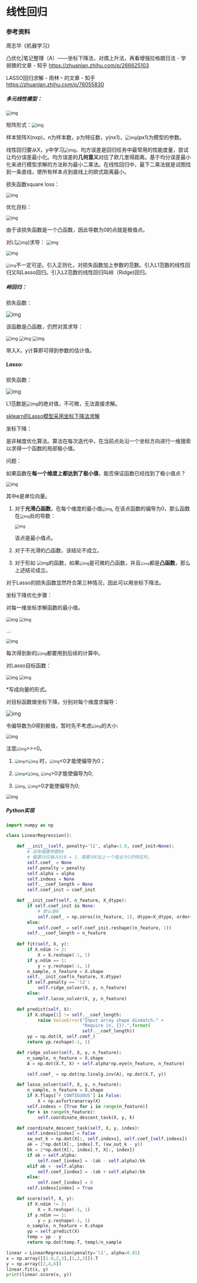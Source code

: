# 线性回归

### 参考资料

周志华《机器学习》

凸优化|笔记整理（A）——坐标下降法，对偶上升法，再看增强拉格朗日法 - 学弱猹的文章 - 知乎 https://zhuanlan.zhihu.com/p/266625103

LASSO回归求解 - 雨林丶的文章 - 知乎 https://zhuanlan.zhihu.com/p/76055830

##### 多元线性模型：

<img src="file:///C:\Users\ainer\AppData\Local\Temp\ksohtml14672\wps1.jpg" alt="img" style="zoom:80%;" /> 

矩阵形式：<img src="file:///C:\Users\ainer\AppData\Local\Temp\ksohtml14672\wps2.jpg" alt="img" style="zoom:80%;" /> 

样本矩阵X(nxp)，n为样本数，p为特征数，y(nx1)，<img src="file:///C:\Users\ainer\AppData\Local\Temp\ksohtml14672\wps18.jpg" alt="img" style="zoom:80%;" />(px1)为模型的参数。

线性回归要从X，y中学习<img src="file:///C:\Users\ainer\AppData\Local\Temp\ksohtml14672\wps18.jpg" alt="img" style="zoom:80%;" />，均方误差是回归任务中最常用的性能度量，尝试让均分误差最小化。均方误差的**几何意义**对应了欧几里得距离。基于均分误差最小化来进行模型求解的方法称为最小二乘法。在线性回归中，最下二乘法就是试图找到一条直线，使所有样本点到直线上的欧式距离最小。

损失函数square loss：

<img src="file:///C:\Users\ainer\AppData\Local\Temp\ksohtml14672\wps12.jpg" alt="img" style="zoom:80%;" />

优化目标：

<img src="file:///C:\Users\ainer\AppData\Local\Temp\ksohtml14672\wps11.jpg" alt="img" style="zoom:80%;" />

由于该损失函数是一个凸函数，因此导数为0的点就是极值点。

对L(<img src="file:///C:\Users\ainer\AppData\Local\Temp\ksohtml14672\wps18.jpg" alt="img" style="zoom:80%;" />)求导：
<img src="file:///C:\Users\ainer\AppData\Local\Temp\ksohtml14672\wps8.jpg" alt="img" style="zoom:80%;" />

<img src="file:///C:\Users\ainer\AppData\Local\Temp\ksohtml14672\wps9.jpg" alt="img" style="zoom:80%;" /> 

<img src="file:///C:\Users\ainer\AppData\Local\Temp\ksohtml14672\wps10.jpg" alt="img" style="zoom: 67%;" />不一定可逆。引入正则化，对损失函数加上参数的范数。引入L1范数的线性回归又叫Lasso回归。引入L2范数的线性回归叫岭（Ridge)回归。

##### 岭回归：

损失函数：

![img](file:///C:\Users\ainer\AppData\Local\Temp\ksohtml14672\wps13.jpg)

该函数是凸函数，仍然对其求导：

<img src="file:///C:\Users\ainer\AppData\Local\Temp\ksohtml14672\wps14.jpg" alt="img" style="zoom:80%;" />

<img src="file:///C:\Users\ainer\AppData\Local\Temp\ksohtml14672\wps15.jpg" alt="img" style="zoom:80%;" /> 

<img src="file:///C:\Users\ainer\AppData\Local\Temp\ksohtml14672\wps16.jpg" alt="img" style="zoom:80%;" /> 

带入X，y计算即可得到参数的估计值。

##### Lasso:

损失函数：

![img](file:///C:\Users\ainer\AppData\Local\Temp\ksohtml14672\wps17.jpg)

L1范数是<img src="file:///C:\Users\ainer\AppData\Local\Temp\ksohtml14672\wps18.jpg" alt="img" style="zoom:80%;" />的绝对值，不可微，无法直接求解。

[sklearn的Lasso模型采用坐标下降法求解](https://scikit-learn.org/stable/modules/generated/sklearn.linear_model.Lasso.html?highlight=lasso#sklearn.linear_model.Lasso)

坐标下降：

是非梯度优化算法。算法在每次迭代中，在当前点处沿一个坐标方向进行一维搜索以求得一个函数的局部极小值。

问题：

如果函数在**每一个维度上都达到了极小值**，能否保证函数已经找到了极小值点？

<img src="file:///C:\Users\ainer\AppData\Local\Temp\ksohtml14672\wps19.jpg" alt="img" style="zoom:80%;" /> 

其中e是单位向量。

1. 对于**光滑凸函数**，在每个维度的最小值<img src="file:///C:\Users\ainer\AppData\Local\Temp\ksohtml14672\wps20.jpg" alt="img" style="zoom:67%;" />, 在该点函数的偏导为0，那么函数在<img src="file:///C:\Users\ainer\AppData\Local\Temp\ksohtml14672\wps21.jpg" alt="img" style="zoom:67%;" />处的导数：

   <img src="file:///C:\Users\ainer\AppData\Local\Temp\ksohtml14672\wps22.jpg" alt="img" style="zoom:70%;" />

   该点是最小值点。

2. 对于不光滑的凸函数，该结论不成立。

3. 对于形如 <img src="file:///C:\Users\ainer\AppData\Local\Temp\ksohtml14672\wps23.jpg" alt="img" style="zoom:80%;" />的函数，如果<img src="file:///C:\Users\ainer\AppData\Local\Temp\ksohtml14672\wps24.jpg" alt="img" style="zoom: 67%;" />是可微的凸函数，并且<img src="file:///C:\Users\ainer\AppData\Local\Temp\ksohtml14672\wps25.jpg" alt="img" style="zoom:60%;" />都是**凸函数**，那么上述结论成立。

对于Lasso的损失函数显然符合第三种情况，因此可以用坐标下降法。

坐标下降优化步骤：

对每一维坐标求解函数的最小值。

 

<img src="file:///C:\Users\ainer\AppData\Local\Temp\ksohtml14672\wps26.jpg" alt="img" style="zoom:80%;" /> 

<img src="file:///C:\Users\ainer\AppData\Local\Temp\ksohtml14672\wps27.jpg" alt="img" style="zoom:80%;" /> 

 ...

<img src="file:///C:\Users\ainer\AppData\Local\Temp\ksohtml14672\wps28.jpg" alt="img" style="zoom:80%;" /> 

每次得到新的<img src="file:///C:\Users\ainer\AppData\Local\Temp\ksohtml14672\wps29.jpg" alt="img" style="zoom: 67%;" />都要用到后续的计算中。

 

对Lasso目标函数：

<img src="file:///C:\Users\ainer\AppData\Local\Temp\ksohtml14672\wps30.jpg" alt="img" style="zoom:80%;" /> 

<img src="file:///C:\Users\ainer\AppData\Local\Temp\ksohtml14672\wps31.jpg" alt="img" style="zoom:80%;" /> 

 *写成向量的形式。

对目标函数做坐标下降，分别对每个维度求偏导：

<img src="file:///C:\Users\ainer\AppData\Local\Temp\ksohtml14672\wps32.jpg" alt="img"  /> 

令偏导数为0得到极值，暂时先不考虑<img src="file:///C:\Users\ainer\AppData\Local\Temp\ksohtml14672\wps33.jpg" alt="img" style="zoom:67%;" />的大小:

<img src="file:///C:\Users\ainer\AppData\Local\Temp\ksohtml14672\wps34.jpg" alt="img" style="zoom: 80%;" /> 

注意<img src="file:///C:\Users\ainer\AppData\Local\Temp\ksohtml14672\wps35.jpg" alt="img" style="zoom:67%;" />>>=0。

1. <img src="file:///C:\Users\ainer\AppData\Local\Temp\ksohtml14672\wps45.jpg" alt="img" style="zoom:67%;" />><img src="file:///C:\Users\ainer\AppData\Local\Temp\ksohtml14672\wps46.jpg" alt="img" style="zoom:67%;" />  时，<img src="file:///C:\Users\ainer\AppData\Local\Temp\ksohtml14672\wps38.jpg" alt="img" style="zoom:67%;" /><0才能使偏导为0；

2. <img src="file:///C:\Users\ainer\AppData\Local\Temp\ksohtml14672\wps39.jpg" alt="img" style="zoom:67%;" /><<img src="file:///C:\Users\ainer\AppData\Local\Temp\ksohtml14672\wps40.jpg" alt="img" style="zoom:67%;" />, <img src="file:///C:\Users\ainer\AppData\Local\Temp\ksohtml14672\wps41.jpg" alt="img" style="zoom:67%;" />>0才能使偏导为0;

3. <img src="file:///C:\Users\ainer\AppData\Local\Temp\ksohtml14672\wps42.jpg" alt="img" style="zoom:67%;" />, <img src="file:///C:\Users\ainer\AppData\Local\Temp\ksohtml14672\wps43.jpg" alt="img" style="zoom:67%;" />=0才能使偏导为0;

<img src="file:///C:\Users\ainer\AppData\Local\Temp\ksohtml14672\wps44.jpg" alt="img" style="zoom: 80%;" /> 



##### Python实现

```python
import numpy as np

class LinearRegression():

    def __init__(self, penalty='l2', alpha=1.0, coef_init=None):
        # 没有偏置参数b0
        # 偏置对应输入Xi0 = 1，需要对X加上一个值全为1的特征列。
        self.coef_ = None
        self.penalty = penalty
        self.alpha = alpha
        self.indexs = None
        self.__coef_length = None
        self.coef_init = coef_init

    def __init_coef(self, n_feature, X_dtype):
        if self.coef_init is None: 
            # 默认是0
            self.coef_ = np.zeros((n_feature, 1), dtype=X_dtype, order='F')
        else:
            self.coef_ = self.coef_init.reshape((n_feature, 1))
        self.__coef_length = n_feature
            
    def fit(self, X, y):
        if X.ndim != 2:
            X = X.reshape(-1, 1)
        if y.ndim == 1:
            y = y.reshape(-1, 1)
        n_sample, n_feature = X.shape
        self.__init_coef(n_feature, X.dtype)
        if self.penalty == 'l2':
            self.ridge_solvor(X, y, n_feature)
        else:
            self.lasso_solver(X, y, n_feature)

    def predict(self, X):
        if X.shape[1] != self.__coef_length:
            raise ValueError("Input array shape dismatch." +
                             "Require (n, {}).".format(
                             self.__coef_length))
        yp = np.dot(X, self.coef_)
        return yp.reshape(-1, 1)

    def ridge_solvor(self, X, y, n_feature):
        n_sample, n_feature = X.shape
        A = np.dot(X.T, X) + self.alpha*np.eye(n_feature, n_feature)

        self.coef_ = np.dot(np.linalg.inv(A), np.dot(X.T, y))

    def lasso_solver(self, X, y, n_feature):
        n_sample, n_feature = X.shape
        if X.flags['F_CONTIGUOUS'] is False:
            X = np.asfortranarray(X)
        self.indexs = [True for i in range(n_feature)]
        for k in range(n_feature):
            self.coordinate_descent_task(X, y, k)    

    def coordinate_descent_task(self, X, y, index):
        self.indexs[index] = False
        xw_out_k = np.dot(X[:, self.indexs], self.coef_[self.indexs])
        ak = 2*np.dot(X[:, index].T, (xw_out_k - y))
        bk = 2*np.dot(X[:, index].T, X[:, index])
        if ak > self.alpha:
            self.coef_[index] = -(ak - self.alpha)/bk
        elif ak < -self.alpha:
            self.coef_[index] = -(ak + self.alpha)/bk
        else:
            self.coef_[index] = 0
        self.indexs[index] = True

    def score(self, X, y):
        if X.ndim != 2:
            X = X.reshape(-1, 1)
        if y.ndim == 1:
            y = y.reshape(-1, 1)
        n_sample, n_feature = X.shape
        yp = self.predict(X)
        temp = yp - y
        return np.dot(temp.T, temp)/n_sample

```

```python
linear = LinearRegression(penalty='l1', alpha=0.01)
x = np.array([[1.0,2,3],[1,2,3]]).T
y = np.array([2,4,6])
linear.fit(x, y)
print(linear.score(x, y))
```

